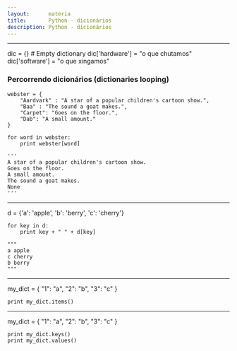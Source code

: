 ```yaml
---
layout:      materia
title:       Python - dicionários
description: Python - dicionários
---
```




<hr>
    dic = {} # Empty dictionary
    dic['hardware'] = "o que chutamos"
    dic['software'] = "o que xingamos"


### Percorrendo dicionários (dictionaries looping)

    webster = {
        "Aardvark" : "A star of a popular children's cartoon show.",
        "Baa" : "The sound a goat makes.",
        "Carpet": "Goes on the floor.",
        "Dab": "A small amount."
    }

    for word in webster:
        print webster[word]

    '''
    A star of a popular children's cartoon show.
    Goes on the floor.
    A small amount.
    The sound a goat makes.
    None
    '''

<hr>
    d = {'a': 'apple', 'b': 'berry', 'c': 'cherry'}

    for key in d:
        print key + " " + d[key]

    """
    a apple
    c cherry
    b berry
    """


<hr>
    my_dict = {
        "1": "a",
        "2": "b",
        "3": "c"
    }

    print my_dict.items()

<hr>
    my_dict = {
        "1": "a",
        "2": "b",
        "3": "c"
    }

    print my_dict.keys()
    print my_dict.values()


